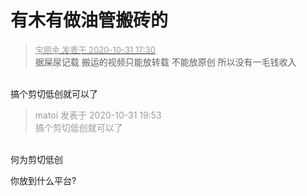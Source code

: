 # 有木有做油管搬砖的


<div class="quote"><blockquote><font size="2"><a href="https://www.hostloc.com/forum.php?mod=redirect&amp;goto=findpost&amp;pid=9381303&amp;ptid=760650" target="_blank"><font color="#999999">宝丽金 发表于 2020-10-31 17:30</font></a></font><br />
据屎尿记载 搬运的视频只能放转载 不能放原创 所以没有一毛钱收入</blockquote></div><br />
搞个剪切低创就可以了

<div class="quote"><blockquote><font color="#999999">matoi 发表于 2020-10-31 19:53</font><br />
<font color="#999999">搞个剪切低创就可以了</font></blockquote></div><br />
何为剪切低创

 你放到什么平台?
